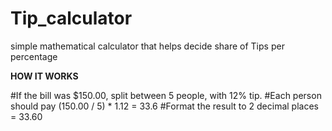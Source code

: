 # Tip_calculator
simple mathematical calculator that helps decide share of Tips per percentage

<b> HOW IT WORKS </b>

#If the bill was $150.00, split between 5 people, with 12% tip. 
#Each person should pay (150.00 / 5) * 1.12 = 33.6
#Format the result to 2 decimal places = 33.60
